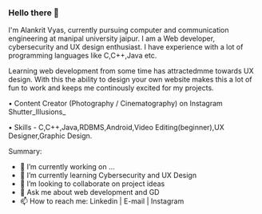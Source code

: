 ### Hello there 👋

I'm Alankrit Vyas, currently pursuing computer and communication engineering at manipal university jaipur. I am a Web developer, cybersecurity and UX design enthusiast. I have experience with a lot of programming languages like C,C++,Java etc.

Learning web development from some time has attractedmme towards UX design. With this the ability to design your own website makes this a lot of fun to work and keeps me continously excited for my projects.

• Content Creator (Photography / Cinematography) on Instagram Shutter_Illusions_

• Skills - C,C++,Java,RDBMS,Android,Video Editing(beginner),UX Designer,Graphic Design.
<!--
**alankritvyas21/alankritvyas21** is a ✨ _special_ ✨ repository because its `README.md` (this file) appears on your GitHub profile.
-->
Summary:

- 🔭 I’m currently working on ...
- 🌱 I’m currently learning Cybersecurity and UX Design
- 👯 I’m looking to collaborate on project ideas
- 💬 Ask me about web development and GD
- 📫 How to reach me: Linkedin | E-mail | Instagram


